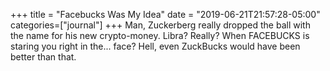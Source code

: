 +++
title = "Facebucks Was My Idea"
date = "2019-06-21T21:57:28-05:00"
categories=["journal"]
+++
Man, Zuckerberg really dropped the ball with the name for his new crypto-money. Libra? Really? When FACEBUCKS is staring you right in the... face? Hell, even ZuckBucks would have been better than that.
